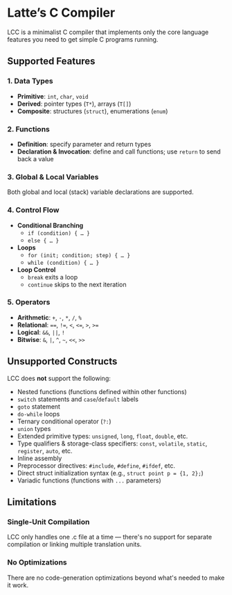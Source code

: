 # Latte’s C Compiler

LCC is a minimalist C compiler that implements only the core language features you need to get simple C programs running.

## Supported Features

### 1. Data Types

- **Primitive**: `int`, `char`, `void`  
- **Derived**: pointer types (`T*`), arrays (`T[]`)  
- **Composite**: structures (`struct`), enumerations (`enum`)  

### 2. Functions

- **Definition**: specify parameter and return types  
- **Declaration & Invocation**: define and call functions; use `return` to send back a value

### 3. Global & Local Variables

Both global and local (stack) variable declarations are supported.

### 4. Control Flow

- **Conditional Branching**  
  - `if (condition) { … }`  
  - `else { … }`  
- **Loops**  
  - `for (init; condition; step) { … }`  
  - `while (condition) { … }`  
- **Loop Control**  
  - `break` exits a loop  
  - `continue` skips to the next iteration

### 5. Operators

* **Arithmetic**: `+`, `-`, `*`, `/`, `%`
* **Relational**: `==`, `!=`, `<`, `<=`, `>`, `>=`
* **Logical**: `&&`, `||`, `!`
* **Bitwise**: `&`, `|`, `^`, `~`, `<<`, `>>`

## Unsupported Constructs

LCC does **not** support the following:

- Nested functions (functions defined within other functions)  
- `switch` statements and `case`/`default` labels  
- `goto` statement  
- `do-while` loops  
- Ternary conditional operator (`?:`)  
- `union` types  
- Extended primitive types: `unsigned`, `long`, `float`, `double`, etc.  
- Type qualifiers & storage-class specifiers: `const`, `volatile`, `static`, `register`, `auto`, etc.  
- Inline assembly  
- Preprocessor directives: `#include`, `#define`, `#ifdef`, etc.  
- Direct struct initialization syntax (e.g., `struct point p = {1, 2};`)  
- Variadic functions (functions with `...` parameters)  


## Limitations

### Single‐Unit Compilation
LCC only handles one .c file at a time — there's no support for separate compilation or linking multiple translation units.

### No Optimizations
There are no code-generation optimizations beyond what's needed to make it work.
